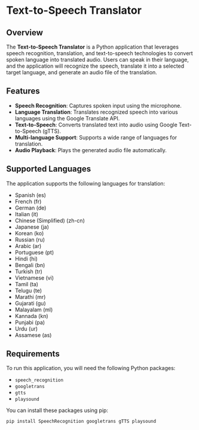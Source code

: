# Text-to-Speech Translator

## Overview

The **Text-to-Speech Translator** is a Python application that leverages speech recognition, translation, and text-to-speech technologies to convert spoken language into translated audio. Users can speak in their language, and the application will recognize the speech, translate it into a selected target language, and generate an audio file of the translation.

## Features

- **Speech Recognition**: Captures spoken input using the microphone.
- **Language Translation**: Translates recognized speech into various languages using the Google Translate API.
- **Text-to-Speech**: Converts translated text into audio using Google Text-to-Speech (gTTS).
- **Multi-language Support**: Supports a wide range of languages for translation.
- **Audio Playback**: Plays the generated audio file automatically.

## Supported Languages

The application supports the following languages for translation:

- Spanish (es)
- French (fr)
- German (de)
- Italian (it)
- Chinese (Simplified) (zh-cn)
- Japanese (ja)
- Korean (ko)
- Russian (ru)
- Arabic (ar)
- Portuguese (pt)
- Hindi (hi)
- Bengali (bn)
- Turkish (tr)
- Vietnamese (vi)
- Tamil (ta)
- Telugu (te)
- Marathi (mr)
- Gujarati (gu)
- Malayalam (ml)
- Kannada (kn)
- Punjabi (pa)
- Urdu (ur)
- Assamese (as)

## Requirements

To run this application, you will need the following Python packages:

- `speech_recognition`
- `googletrans`
- `gtts`
- `playsound`

You can install these packages using pip:

```bash
pip install SpeechRecognition googletrans gTTS playsound
